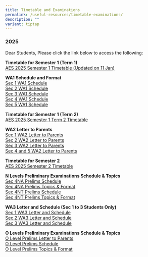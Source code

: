 ```yaml
---
title: Timetable and Examinations
permalink: /useful-resources/timetable-examinations/
description: ""
variant: tiptap
---
```

<h3>2025</h3>
<p>Dear Students, Please click the link below to access the following:</p>
<p><strong>Timetable for Semester 1 (Term 1)</strong>
<br><a href="/files/AES_2025_Semester_1_Timetable__Updated_on_11_Jan_.pdf" rel="noopener noreferrer nofollow" target="_blank">AES 2025 Semester 1 Timetable (Updated on 11 Jan)</a>
</p>
<p><strong>WA1 Schedule and Format</strong>
<br><a href="/files/1__2025_Sec_1_WA1_Schedule.pdf" rel="noopener noreferrer nofollow" target="_blank">Sec 1 WA1 Schedule</a>
<br><a href="/files/2__2025_Sec_2_WA1_Schedule.pdf" rel="noopener noreferrer nofollow" target="_blank">Sec 2 WA1 Schedule</a>
<br><a href="/files/3__2025_Sec_3_WA1_Schedule.pdf" rel="noopener noreferrer nofollow" target="_blank">Sec 3 WA1 Schedule</a>
<br><a href="/files/4__2025_Sec_4_WA1_Schedule.pdf" rel="noopener noreferrer nofollow" target="_blank">Sec 4 WA1 Schedule</a>
<br><a href="/files/5__2025_Sec_5_WA1_Schedule.pdf" rel="noopener noreferrer nofollow" target="_blank">Sec 5 WA1 Schedule</a>
</p>
<p><strong>Timetable for Semester 1 (Term 2)</strong>
<br><a href="/files/AES_2025_SEM1_CLASS_TIMETABLE_Term2__19Mar_.pdf" rel="noopener noreferrer nofollow" target="_blank">AES 2025 Semester 1 Term 2 Timetable</a>
</p>
<p><strong>WA2 Letter to Parents</strong>
<br><a href="/files/Sec_1_WA2_letter.pdf" rel="noopener noreferrer nofollow" target="_blank">Sec 1 WA2 Letter to Parents</a>
<br><a href="/files/Sec_2_WA2_letter.pdf" rel="noopener noreferrer nofollow" target="_blank">Sec 2 WA2 Letter to Parents</a>
<br><a href="/files/Sec_3_WA2_letter.pdf" rel="noopener noreferrer nofollow" target="_blank">Sec 3 WA2 Letter to Parents</a>
<br><a href="/files/Sec_4_and_5_WA2_letter.pdf" rel="noopener noreferrer nofollow" target="_blank">Sec 4 and 5 WA2 Letter to Parents</a>
</p>
<p><strong>Timetable for Semester 2</strong>
<br><a href="/files/AES_2025_SEM2_Final_26Jun_Class.pdf" rel="noopener nofollow" target="_blank">AES 2025 Semester 2 Timetable</a>
</p>
<p><strong>N Levels Preliminary Examinations Schedule &amp; Topics</strong>
<br><a href="/files/4NA_Prelims___Schedule.pdf" rel="noopener nofollow" target="_blank">Sec 4NA Prelims Schedule</a>
<br><a href="/files/4NA_Prelims___Topics_and_Format.pdf" rel="noopener nofollow" target="_blank">Sec 4NA Prelims Topics &amp; Format</a>
<br><a href="/files/4NT_Prelims___Schedule.pdf" rel="noopener nofollow" target="_blank">Sec 4NT Prelims Schedule</a>
<br><a href="/files/4NT_Prelims___Topics_and_Format.pdf" rel="noopener nofollow" target="_blank">Sec 4NT Prelims Topics &amp; Format</a>
</p>
<p><strong>WA3 Letter and Schedule (Sec 1 to 3 Students Only) </strong>
<br><a href="/files/Sec_1_WA3_letter_and_schedule.pdf" rel="noopener nofollow" target="_blank">Sec 1 WA3 Letter and Schedule</a>
<br><a href="/files/Sec_2_WA3_letter_and_schedule.pdf" rel="noopener nofollow" target="_blank">Sec 2 WA3 Letter and Schedule</a>
<br><a href="/files/Sec_3_WA3_letter_and_schedule.pdf" rel="noopener nofollow" target="_blank">Sec 3 WA3 Letter and Schedule</a>
<br>
</p>
<p><strong>O Levels Preliminary Examinations Schedule &amp; Topics</strong>
<br><a href="/files/1__2025_O_Preliminary_Examination___Letter_to_Parents.pdf" rel="noopener nofollow" target="_blank">O Level Prelims Letter to Parents</a>
<br><a href="/files/2__2025_4E5N_Prelim_Timetable.pdf" rel="noopener nofollow" target="_blank">O Level Prelims Schedule</a>
<br><a href="/files/3__2025_O_Preliminary_Examination___Topics_to_be_Assessed.pdf" rel="noopener nofollow" target="_blank">O Level Prelims Topics &amp; Format</a>
</p>
<p>
<br>
</p>